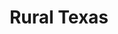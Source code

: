 ---
layout: project_print

title: Rural Texas
videourl: https://player.vimeo.com/video/774970501
description: A 12-month wall calendar featuring scenes of rural Texas.
course: Digital Imaging I
semester: Fall 2020
focus: Wall calendar

overview: |
    <p class="lead">This was the final project for my Photoshop class. Each photo in the calendar was edited for appearance. The calendar was layed out in InDesign.</p> <p class="lead">Key elements of this project are the seasonal color palette, the moon phase icons, and the small filler images. </p>

images:
    - ../assets/images/portfolio/rural_texas/001.jpg
    - ../assets/images/portfolio/rural_texas/002.jpg
    - ../assets/images/portfolio/rural_texas/003.jpg
    - ../assets/images/portfolio/rural_texas/004.jpg
    - ../assets/images/portfolio/rural_texas/005.jpg
    - ../assets/images/portfolio/rural_texas/006.jpg
    - ../assets/images/portfolio/rural_texas/007.jpg
    - ../assets/images/portfolio/rural_texas/008.jpg
    - ../assets/images/portfolio/rural_texas/009.jpg
    - ../assets/images/portfolio/rural_texas/010.jpg
    - ../assets/images/portfolio/rural_texas/011.jpg
    - ../assets/images/portfolio/rural_texas/012.jpg
    - ../assets/images/portfolio/rural_texas/013.jpg

challenge: |
    <p>I wanted my calendar to be nature-centric without too many references to societal constructs (other than the months and weeks themselves). I chose to mark changing of the seasons (solstices and equinoxes) and moon phases (new moon and full moon) but not any holidays. I drew inspiration from the French Republican Calendar which attempted to remove influences of the monarchy and Catholic Church from the calendar during the French Revolution. </p>

solution: |
    <p>I used a cell style to differentiate cells in the month header, from days in different seasons, from the "blank" days at the beginning and end of the month.
        I placed raw images into frames to get a feel for how they would fit on the page. Once I was happy that the images worked, I edited each one with Photoshop.
        I applied appropriate image effects, including color balance, brightness contrast, or hue/saturation, to each image.
        I tried to apply effects that would accentuate the featured agricultural product.
        Then, within InDesign, I placed the PSD file in the original frame. </p>

    <p>I used the Farmhand typeface family for wording in order to keep with the rural theme of the calendar. For the days of the month, I used SimSun-ExtB. For months that did not extend all the way to the bottom of the page, I inserted a small photo to fill some of the negative space. I deliberately deviated from the 8.5 x 13" page size for the cover after looking at some calendars available for sale. I went with the half-size page, as would be found in a folding wall calendar. This allowed me to place a single landscape-oriented photo in the center of the cover page. In a more developed project, I would likely add some subdued vector art to the black and brown margins. </p>

---